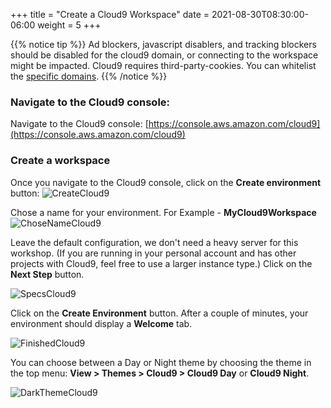 +++
title = "Create a Cloud9 Workspace"
date = 2021-08-30T08:30:00-06:00
weight = 5
+++

{{% notice tip %}}
Ad blockers, javascript disablers, and tracking blockers should be disabled for
the cloud9 domain, or connecting to the workspace might be impacted.
Cloud9 requires third-party-cookies. You can whitelist the [specific domains]( https://docs.aws.amazon.com/cloud9/latest/user-guide/troubleshooting.html#troubleshooting-env-loading).
{{% /notice %}}

### Navigate to the Cloud9 console:

Navigate to the Cloud9 console: [https://console.aws.amazon.com/cloud9](https://console.aws.amazon.com/cloud9)

### Create a workspace

Once you navigate to the Cloud9 console, click on the **Create environment** button:
![CreateCloud9](/images/python/setup/cloud9_home_product.png)

Chose a name for your environment. For Example - **MyCloud9Workspace**
![ChoseNameCloud9](/images/python/setup/cloud9_create_envivronment.png)

Leave the default configuration, we don't need a heavy server for this workshop.  (If you are running in your personal account and has other projects with Cloud9, feel free to use a larger instance type.)  Click on the **Next Step** button.

![SpecsCloud9](/images/python/setup/cloud9_configure_settings.png)

Click on the **Create Environment** button.  After a couple of minutes, your environment should display a **Welcome** tab.

![FinishedCloud9](/images/python/setup/cloud9_ide_day_theme.png)

You can choose between a Day or Night theme by choosing the theme in the top menu: **View > Themes > Cloud9 > Cloud9 Day** or **Cloud9 Night**.

![DarkThemeCloud9](/images/python/setup/cloud9_ide_night_theme.png)